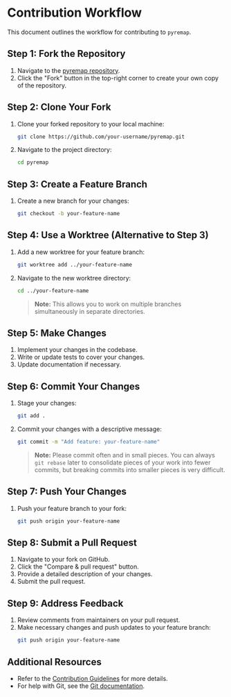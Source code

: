 # Contribution Workflow

This document outlines the workflow for contributing to `pyremap`.

## Step 1: Fork the Repository

1. Navigate to the [pyremap repository](https://github.com/MPAS-Dev/pyremap).
2. Click the "Fork" button in the top-right corner to create your own copy of the repository.

## Step 2: Clone Your Fork

1. Clone your forked repository to your local machine:
   ```bash
   git clone https://github.com/your-username/pyremap.git
   ```
2. Navigate to the project directory:
   ```bash
   cd pyremap
   ```

## Step 3: Create a Feature Branch

1. Create a new branch for your changes:
   ```bash
   git checkout -b your-feature-name
   ```

## Step 4: Use a Worktree (Alternative to Step 3)

1. Add a new worktree for your feature branch:
   ```bash
   git worktree add ../your-feature-name
   ```
2. Navigate to the new worktree directory:
   ```bash
   cd ../your-feature-name
   ```

   > **Note:** This allows you to work on multiple branches simultaneously in separate directories.

## Step 5: Make Changes

1. Implement your changes in the codebase.
2. Write or update tests to cover your changes.
3. Update documentation if necessary.

## Step 6: Commit Your Changes

1. Stage your changes:
   ```bash
   git add .
   ```
2. Commit your changes with a descriptive message:
   ```bash
   git commit -m "Add feature: your-feature-name"
   ```

   > **Note:** Please commit often and in small pieces.  You can
   always `git rebase` later to consolidate pieces of your work into fewer
   commits, but breaking commits into smaller pieces is very difficult.

## Step 7: Push Your Changes

1. Push your feature branch to your fork:
   ```bash
   git push origin your-feature-name
   ```

## Step 8: Submit a Pull Request

1. Navigate to your fork on GitHub.
2. Click the "Compare & pull request" button.
3. Provide a detailed description of your changes.
4. Submit the pull request.

## Step 9: Address Feedback

1. Review comments from maintainers on your pull request.
2. Make necessary changes and push updates to your feature branch:
   ```bash
   git push origin your-feature-name
   ```

## Additional Resources

- Refer to the [Contribution Guidelines](index.md#contribution-guidelines) for more details.
- For help with Git, see the [Git documentation](https://git-scm.com/doc).
